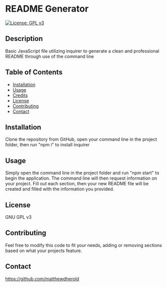
# README Generator
[![License: GPL v3](https://img.shields.io/badge/License-GPLv3-blue.svg)](https://www.gnu.org/licenses/gpl-3.0)

## Description
Basic JavaScript file utilizing inquirer to generate a clean and professional README through use of the command line

## Table of Contents
- [Installation](#installation)
- [Usage](#usage)
- [Credits](#credits)
- [License](#license)
- [Contributing](#contributing)
- [Contact](#contact)

## Installation
Clone the repository from GitHub, open your command line in the project folder, then run "npm i" to install inquirer 

## Usage
Simply open the command line in the project folder and run "npm start" to begin the application. The command line will then request information on your project. Fill out each section, then your new README file will be created and filled with the information you provided.

## License
GNU GPL v3

## Contributing
Feel free to modify this code to fit your needs, adding or removing sections based on what your projects feature.

## Contact
https://github.com/matthewdherold

